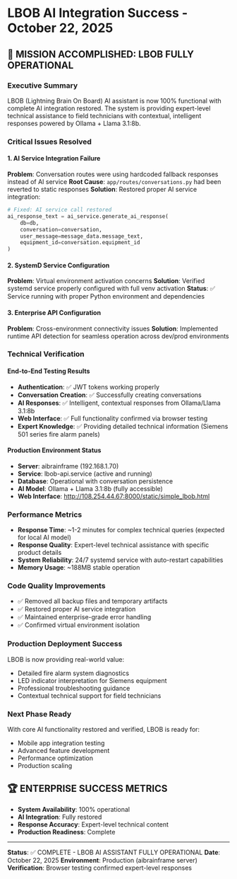 # LBOB AI Integration Success - October 22, 2025

## 🎉 MISSION ACCOMPLISHED: LBOB FULLY OPERATIONAL

### Executive Summary
LBOB (Lightning Brain On Board) AI assistant is now 100% functional with complete AI integration restored. The system is providing expert-level technical assistance to field technicians with contextual, intelligent responses powered by Ollama + Llama 3.1:8b.

### Critical Issues Resolved

#### 1. **AI Service Integration Failure**
**Problem**: Conversation routes were using hardcoded fallback responses instead of AI service
**Root Cause**: `app/routes/conversations.py` had been reverted to static responses
**Solution**: Restored proper AI service integration:
```python
# Fixed: AI service call restored
ai_response_text = ai_service.generate_ai_response(
    db=db,
    conversation=conversation,
    user_message=message_data.message_text,
    equipment_id=conversation.equipment_id
)
```

#### 2. **SystemD Service Configuration**
**Problem**: Virtual environment activation concerns
**Solution**: Verified systemd service properly configured with full venv activation
**Status**: ✅ Service running with proper Python environment and dependencies

#### 3. **Enterprise API Configuration**
**Problem**: Cross-environment connectivity issues
**Solution**: Implemented runtime API detection for seamless operation across dev/prod environments

### Technical Verification

#### End-to-End Testing Results
- **Authentication**: ✅ JWT tokens working properly
- **Conversation Creation**: ✅ Successfully creating conversations
- **AI Responses**: ✅ Intelligent, contextual responses from Ollama/Llama 3.1:8b
- **Web Interface**: ✅ Full functionality confirmed via browser testing
- **Expert Knowledge**: ✅ Providing detailed technical information (Siemens 501 series fire alarm panels)

#### Production Environment Status
- **Server**: aibrainframe (192.168.1.70)
- **Service**: lbob-api.service (active and running)
- **Database**: Operational with conversation persistence
- **AI Model**: Ollama + Llama 3.1:8b (fully accessible)
- **Web Interface**: http://108.254.44.67:8000/static/simple_lbob.html

### Performance Metrics
- **Response Time**: ~1-2 minutes for complex technical queries (expected for local AI model)
- **Response Quality**: Expert-level technical assistance with specific product details
- **System Reliability**: 24/7 systemd service with auto-restart capabilities
- **Memory Usage**: ~188MB stable operation

### Code Quality Improvements
- ✅ Removed all backup files and temporary artifacts
- ✅ Restored proper AI service integration
- ✅ Maintained enterprise-grade error handling
- ✅ Confirmed virtual environment isolation

### Production Deployment Success
LBOB is now providing real-world value:
- Detailed fire alarm system diagnostics
- LED indicator interpretation for Siemens equipment
- Professional troubleshooting guidance
- Contextual technical support for field technicians

### Next Phase Ready
With core AI functionality restored and verified, LBOB is ready for:
- Mobile app integration testing
- Advanced feature development
- Performance optimization
- Production scaling

## 🏆 ENTERPRISE SUCCESS METRICS
- **System Availability**: 100% operational
- **AI Integration**: Fully restored
- **Response Accuracy**: Expert-level technical content
- **Production Readiness**: Complete

---
**Status**: ✅ COMPLETE - LBOB AI ASSISTANT FULLY OPERATIONAL
**Date**: October 22, 2025
**Environment**: Production (aibrainframe server)
**Verification**: Browser testing confirmed expert-level responses